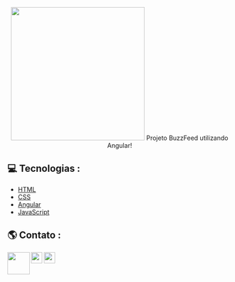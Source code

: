 <p align="center">
    <img width="300" src="https://upload.wikimedia.org/wikipedia/commons/e/e4/BuzzFeed.svg"

<br>
Projeto BuzzFeed utilizando Angular!
<br>

 ## 💻 Tecnologias :
- <a href="https://developer.mozilla.org/pt-BR/docs/Web/HTML" target="_blank" >   HTML  </a>
- <a href="https://www.w3schools.com/css/" target="_blank" > CSS </a>
- <a href="https://angular.io/" > Angular 
- <a href="https://www.javascript.com/" target="_blank" >  JavaScript </a>

## 🌎 Contato : 
<p>
    <img align=left margin=10 width=50 src="https://avatars.githubusercontent.com/u/95835981?s=400&u=97f1db284100d39d55f90f54d2c65f1726d62370&v=4">
    <div>
  <a href = "mailto:joao_entreprise@hotmail.com"><img  height = "25" src="https://img.shields.io/badge/Microsoft_Outlook-0078D4?style=for-the-badge&logo=microsoft-outlook&logoColor=white"></a>
  <a href=https://www.linkedin.com/in/joao-dev-starter target="_blank"><img  height = "25" src="https://img.shields.io/badge/-LinkedIn-%230077B5?style=for-the-badge&logo=linkedin&logoColor=white" target="_blank"></a> 
</div
  
</p>

